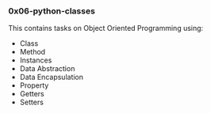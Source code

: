 ### 0x06-python-classes
This contains tasks on Object Oriented Programming using:
- Class
- Method
- Instances
- Data Abstraction
- Data Encapsulation
- Property
- Getters
- Setters
